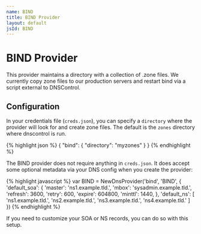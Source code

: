 ```yaml
---
name: BIND
title: BIND Provider
layout: default
jsId: BIND
---
```

# BIND Provider
This provider maintains a directory with a collection of .zone files. We currently copy zone files to our production servers and restart bind via a script external to DNSControl.

## Configuration
In your credentials file (`creds.json`), you can specify a `directory` where the provider will look for and create zone files. The default is the `zones` directory where dnscontrol is run.

{% highlight json %}
{
  "bind": {
    "directory": "myzones"
  }
}
{% endhighlight %}

The BIND provider does not require anything in `creds.json`. It does accept some optional metadata via your DNS config when you create the provider:

{% highlight javascript %}
var BIND = NewDnsProvider('bind', 'BIND', {
        'default_soa': {
        'master': 'ns1.example.tld.',
        'mbox': 'sysadmin.example.tld.',
        'refresh': 3600,
        'retry': 600,
        'expire': 604800,
        'minttl': 1440,
    },
    'default_ns': [
        'ns1.example.tld.',
        'ns2.example.tld.',
        'ns3.example.tld.',
        'ns4.example.tld.'
    ]
})
{% endhighlight %}

If you need to customize your SOA or NS records, you can do so with this setup.